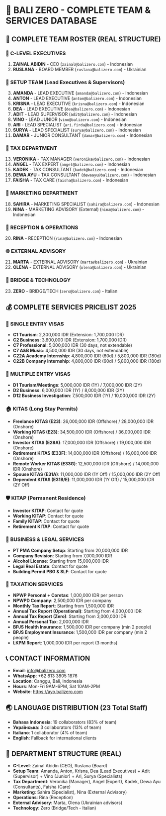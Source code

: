 # 🏢 BALI ZERO - COMPLETE TEAM & SERVICES DATABASE

## 👥 COMPLETE TEAM ROSTER (REAL STRUCTURE)

### 🎯 **C-LEVEL EXECUTIVES**
1. **ZAINAL ABIDIN** - CEO (`zainal@balizero.com`) - Indonesian
2. **RUSLANA** - BOARD MEMBER (`ruslana@balizero.com`) - Ukrainian

### 🏢 **SETUP TEAM** (Lead Executives & Supervisors)
3. **AMANDA** - LEAD EXECUTIVE (`amanda@balizero.com`) - Indonesian
4. **ANTON** - LEAD EXECUTIVE (`anton@balizero.com`) - Indonesian
5. **KRISNA** - LEAD EXECUTIVE (`krisna@balizero.com`) - Indonesian
6. **DEA** - LEAD EXECUTIVE (`dea@balizero.com`) - Indonesian
7. **ADIT** - LEAD SUPERVISOR (`adit@balizero.com`) - Indonesian
8. **VINO** - LEAD JUNIOR (`vino@balizero.com`) - Indonesian
9. **ARI** - LEAD SPECIALIST (`ari.firda@balizero.com`) - Indonesian
10. **SURYA** - LEAD SPECIALIST (`surya@balizero.com`) - Indonesian
11. **DAMAR** - JUNIOR CONSULTANT (`damar@balizero.com`) - Indonesian

### 💼 **TAX DEPARTMENT**
13. **VERONIKA** - TAX MANAGER (`veronika@balizero.com`) - Indonesian
14. **ANGEL** - TAX EXPERT (`angel@balizero.com`) - Indonesian
15. **KADEK** - TAX CONSULTANT (`kadek@balizero.com`) - Indonesian
16. **DEWA AYU** - TAX CONSULTANT (`dewaayu@balizero.com`) - Indonesian
17. **FAISHA** - TAX CARE (`faisha@balizero.com`) - Indonesian

### 📢 **MARKETING DEPARTMENT**
18. **SAHIRA** - MARKETING SPECIALIST (`sahira@balizero.com`) - Indonesian
19. **NINA** - MARKETING ADVISORY (External) (`nina@balizero.com`) - Indonesian

### 🏪 **RECEPTION & OPERATIONS**
20. **RINA** - RECEPTION (`rina@balizero.com`) - Indonesian

### 🌐 **EXTERNAL ADVISORY**
21. **MARTA** - EXTERNAL ADVISORY (`marta@balizero.com`) - Ukrainian
22. **OLENA** - EXTERNAL ADVISORY (`olena@balizero.com`) - Ukrainian

### 🌉 **BRIDGE & TECHNOLOGY**
23. **ZERO** - BRIDGE/TECH (`zero@balizero.com`) - Italian

## 💰 COMPLETE SERVICES PRICELIST 2025

### 🛂 **SINGLE ENTRY VISAS**
- **C1 Tourism**: 2,300,000 IDR (Extension: 1,700,000 IDR)
- **C2 Business**: 3,600,000 IDR (Extension: 1,700,000 IDR)
- **C7 Professional**: 5,000,000 IDR (30 days, not extendable)
- **C7 A&B Music**: 4,500,000 IDR (30 days, not extendable)
- **C22A Academy Internship**: 4,800,000 IDR (60d) / 5,800,000 IDR (180d)
- **C22B Company Internship**: 4,800,000 IDR (60d) / 5,800,000 IDR (180d)

### 🔄 **MULTIPLE ENTRY VISAS**
- **D1 Tourism/Meetings**: 5,000,000 IDR (1Y) / 7,000,000 IDR (2Y)
- **D2 Business**: 6,000,000 IDR (1Y) / 8,000,000 IDR (2Y)
- **D12 Business Investigation**: 7,500,000 IDR (1Y) / 10,000,000 IDR (2Y)

### 🏠 **KITAS (Long Stay Permits)**
- **Freelance KITAS (E23)**: 26,000,000 IDR (Offshore) / 28,000,000 IDR (Onshore)
- **Working KITAS (E23)**: 34,500,000 IDR (Offshore) / 36,000,000 IDR (Onshore)
- **Investor KITAS (E28A)**: 17,000,000 IDR (Offshore) / 19,000,000 IDR (Onshore)
- **Retirement KITAS (E33F)**: 14,000,000 IDR (Offshore) / 16,000,000 IDR (Onshore)
- **Remote Worker KITAS (E33G)**: 12,500,000 IDR (Offshore) / 14,000,000 IDR (Onshore)
- **Spouse KITAS (E31A)**: 11,000,000 IDR (1Y Off) / 15,000,000 IDR (2Y Off)
- **Dependent KITAS (E31B/E)**: 11,000,000 IDR (1Y Off) / 15,000,000 IDR (2Y Off)

### 🛡️ **KITAP (Permanent Residence)**
- **Investor KITAP**: Contact for quote
- **Working KITAP**: Contact for quote
- **Family KITAP**: Contact for quote
- **Retirement KITAP**: Contact for quote

### 🏢 **BUSINESS & LEGAL SERVICES**
- **PT PMA Company Setup**: Starting from 20,000,000 IDR
- **Company Revision**: Starting from 7,000,000 IDR
- **Alcohol License**: Starting from 15,000,000 IDR
- **Legal Real Estate**: Contact for quote
- **Building Permit PBG & SLF**: Contact for quote

### 💼 **TAXATION SERVICES**
- **NPWP Personal + Coretax**: 1,000,000 IDR per person
- **NPWPD Company**: 2,500,000 IDR per company
- **Monthly Tax Report**: Starting from 1,500,000 IDR
- **Annual Tax Report (Operational)**: Starting from 4,000,000 IDR
- **Annual Tax Report (Zero)**: Starting from 3,000,000 IDR
- **Annual Personal Tax**: 2,000,000 IDR
- **BPJS Health Insurance**: 1,500,000 IDR per company (min 2 people)
- **BPJS Employment Insurance**: 1,500,000 IDR per company (min 2 people)
- **LKPM Report**: 1,000,000 IDR per report (3 months)

## 📞 **CONTACT INFORMATION**
- **Email**: info@balizero.com
- **WhatsApp**: +62 813 3805 1876
- **Location**: Canggu, Bali, Indonesia
- **Hours**: Mon-Fri 9AM-6PM, Sat 10AM-2PM
- **Website**: https://ayo.balizero.com

## 🌏 **LANGUAGE DISTRIBUTION** (23 Total Staff)
- **Bahasa Indonesia**: 19 collaborators (83% of team)
- **Українська**: 3 collaborators (13% of team)
- **Italiano**: 1 collaborator (4% of team)
- **English**: Fallback for international clients

## 🎯 **DEPARTMENT STRUCTURE** (REAL)
- **C-Level**: Zainal Abidin (CEO), Ruslana (Board)
- **Setup Team**: Amanda, Anton, Krisna, Dea (Lead Executives) + Adit (Supervisor) + Vino (Junior) + Ari, Surya (Specialists)
- **Tax Department**: Veronika (Manager), Angel (Expert), Kadek, Dewa Ayu (Consultants), Faisha (Care)
- **Marketing**: Sahira (Specialist), Nina (External Advisory)
- **Operations**: Rina (Reception)
- **External Advisory**: Marta, Olena (Ukrainian advisors)
- **Technology**: Zero (Bridge/Tech - Italian)
